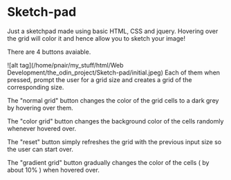 # Sketch-pad
Just a sketchpad made using basic HTML, CSS and jquery. Hovering over the grid will color it and hence allow you to sketch your image!

There are 4 buttons avaiable.

![alt tag](/home/pnair/my_stuff/html/Web Development/the_odin_project/Sketch-pad/initial.jpeg)
Each of them when pressed, prompt the user for a grid size and creates a grid of the corresponding size.

The "normal grid" button changes the color of the grid cells to a dark grey by hovering over them.

The "color grid" button changes the background color of the cells randomly whenever hovered over.

The "reset" button simply refreshes the grid with the previous input size so the user can start over.

The "gradient grid" button gradually changes the color of the cells ( by about 10% ) when hovered over.
